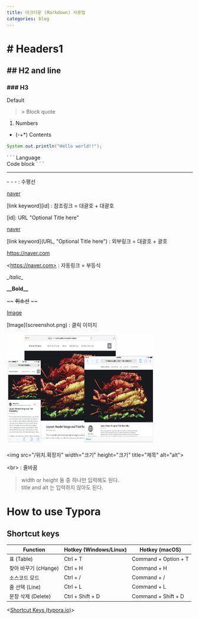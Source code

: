 ```yaml
---
title: 마크다운 (Markdown) 사용법
categories: blog
---
```


# \# Headers1

## \## H2 and line
### \### H3
Default
> \> Block quote 

1. Numbers

+ \(-+*) Contents

```java
System.out.println("Hello world!!");
```
\` \` \` Language <br> Code block \` \` \`

---
\- \- \-  : 수평선

[naver]

[naver]:https://naver.com	"Go to Naver"

\[link keyword][id]  : 참조링크 = 대괄호 + 대괄호

\[id]: URL "Optional Title here"

[naver](https://naver.com, "Go to Naver")

\[link keyword](URL, "Optional Title here") : 외부링크 = 대괄호 + 괄호

<https://naver.com>

\<https://naver.com> : 자동링크 = 부등식

_\_Italic\__ 

__\_\_Bold\_\___ 

\~\~ ~~취소선~~ \~\~ 

[Image](/screenshot.png)

\[Image](screenshot.png) : 클릭 이미지

<img src="/screenshot.png" width="400px" height="300px" title="예시" alt="alt">

\<img src="/위치.확장자" width="크기" height="크기" title="제목" alt="alt"> 

\<br> : 줄바꿈

> width or height 둘 중 하나만 입력해도 된다.<br>title and alt 는 입력하지 않아도 된다.

# How to use Typora

## Shortcut keys

| Function             | Hotkey (Windows/Linux) | Hotkey (macOS)       |
| -------------------- | ---------------------- | -------------------- |
| 표 (Table)           | Ctrl + T               | Command + Option + T |
| 찾아 바꾸기 (cHange) | Ctrl + H               | Command + H          |
| 소스코드 모드        | Ctrl + /               | Command + /          |
| 줄 선택 (Line)       | Ctrl + L               | Command + L          |
| 문장 삭제 (Delete)   | Ctrl + Shift + D       | Command + Shift + D  |

<[Shortcut Keys (typora.io)](https://support.typora.io/Shortcut-Keys/#change-shortcut-keys)>

